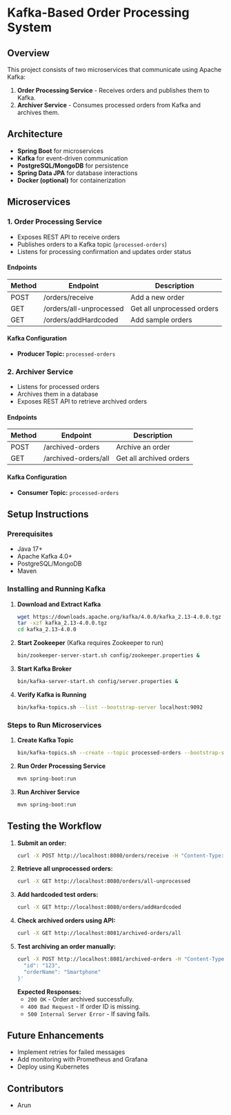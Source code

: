 # Kafka-Based Order Processing System

## Overview
This project consists of two microservices that communicate using Apache Kafka:
1. **Order Processing Service** - Receives orders and publishes them to Kafka.
2. **Archiver Service** - Consumes processed orders from Kafka and archives them.

## Architecture
- **Spring Boot** for microservices
- **Kafka** for event-driven communication
- **PostgreSQL/MongoDB** for persistence
- **Spring Data JPA** for database interactions
- **Docker (optional)** for containerization

## Microservices

### 1. Order Processing Service
- Exposes REST API to receive orders
- Publishes orders to a Kafka topic (`processed-orders`)
- Listens for processing confirmation and updates order status

#### Endpoints
| Method | Endpoint               | Description                         |
|--------|------------------------|-------------------------------------|
| POST   | /orders/receive        | Add a new order                    |
| GET    | /orders/all-unprocessed | Get all unprocessed orders         |
| GET    | /orders/addHardcoded    | Add sample orders                  |

#### Kafka Configuration
- **Producer Topic:** `processed-orders`

### 2. Archiver Service
- Listens for processed orders
- Archives them in a database
- Exposes REST API to retrieve archived orders

#### Endpoints
| Method | Endpoint               | Description                        |
|--------|------------------------|------------------------------------|
| POST   | /archived-orders       | Archive an order                  |
| GET    | /archived-orders/all   | Get all archived orders           |

#### Kafka Configuration
- **Consumer Topic:** `processed-orders`

## Setup Instructions

### Prerequisites
- Java 17+
- Apache Kafka 4.0+
- PostgreSQL/MongoDB
- Maven

### Installing and Running Kafka
1. **Download and Extract Kafka**
   ```sh
   wget https://downloads.apache.org/kafka/4.0.0/kafka_2.13-4.0.0.tgz
   tar -xzf kafka_2.13-4.0.0.tgz
   cd kafka_2.13-4.0.0
   ```
2. **Start Zookeeper** (Kafka requires Zookeeper to run)
   ```sh
   bin/zookeeper-server-start.sh config/zookeeper.properties &
   ```
3. **Start Kafka Broker**
   ```sh
   bin/kafka-server-start.sh config/server.properties &
   ```
4. **Verify Kafka is Running**
   ```sh
   bin/kafka-topics.sh --list --bootstrap-server localhost:9092
   ```

### Steps to Run Microservices
1. **Create Kafka Topic**
   ```sh
   bin/kafka-topics.sh --create --topic processed-orders --bootstrap-server localhost:9092 --partitions 3 --replication-factor 1
   ```
2. **Run Order Processing Service**
   ```sh
   mvn spring-boot:run
   ```
3. **Run Archiver Service**
   ```sh
   mvn spring-boot:run
   ```

## Testing the Workflow
1. **Submit an order:**
   ```sh
   curl -X POST http://localhost:8080/orders/receive -H "Content-Type: application/json" -d '{"orderName": "Laptop"}'
   ```
2. **Retrieve all unprocessed orders:**
   ```sh
   curl -X GET http://localhost:8080/orders/all-unprocessed
   ```
3. **Add hardcoded test orders:**
   ```sh
   curl -X GET http://localhost:8080/orders/addHardcoded
   ```
4. **Check archived orders using API:**
   ```sh
   curl -X GET http://localhost:8081/archived-orders/all
   ```
5. **Test archiving an order manually:**
   ```sh
   curl -X POST http://localhost:8081/archived-orders -H "Content-Type: application/json" -d '{
     "id": "123",
     "orderName": "Smartphone"
   }'
   ```
   **Expected Responses:**
   - `200 OK` - Order archived successfully.
   - `400 Bad Request` - If order ID is missing.
   - `500 Internal Server Error` - If saving fails.

## Future Enhancements
- Implement retries for failed messages
- Add monitoring with Prometheus and Grafana
- Deploy using Kubernetes

## Contributors
- Arun 
